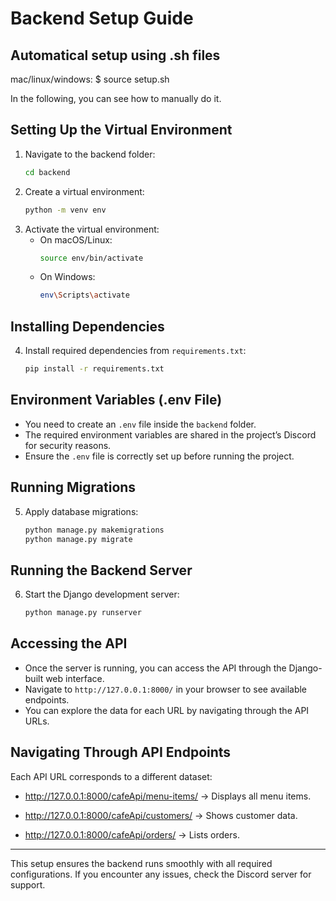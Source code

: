 # Backend Setup Guide

Automatical setup using .sh files
--------------------------------
mac/linux/windows:
$ source setup.sh



In the following, you can see how to manually do it.

## Setting Up the Virtual Environment

1. Navigate to the backend folder:
   ```sh
   cd backend
   ```
2. Create a virtual environment:
   ```sh
   python -m venv env
   ```
3. Activate the virtual environment:
   - On macOS/Linux:
     ```sh
     source env/bin/activate
     ```
   - On Windows:
     ```sh
     env\Scripts\activate
     ```

## Installing Dependencies

4. Install required dependencies from `requirements.txt`:
   ```sh
   pip install -r requirements.txt
   ```

## Environment Variables (.env File)

- You need to create an `.env` file inside the `backend` folder.
- The required environment variables are shared in the project’s Discord for security reasons.
- Ensure the `.env` file is correctly set up before running the project.

## Running Migrations

5. Apply database migrations:
   ```sh
   python manage.py makemigrations
   python manage.py migrate
   ```

## Running the Backend Server

6. Start the Django development server:
   ```sh
   python manage.py runserver
   ```

## Accessing the API

- Once the server is running, you can access the API through the Django-built web interface.
- Navigate to `http://127.0.0.1:8000/` in your browser to see available endpoints.
- You can explore the data for each URL by navigating through the API URLs.

## Navigating Through API Endpoints

Each API URL corresponds to a different dataset:

 - http://127.0.0.1:8000/cafeApi/menu-items/ → Displays all menu items.

 - http://127.0.0.1:8000/cafeApi/customers/ → Shows customer data.

 - http://127.0.0.1:8000/cafeApi/orders/ → Lists orders.


---
This setup ensures the backend runs smoothly with all required configurations. If you encounter any issues, check the Discord server for support.

